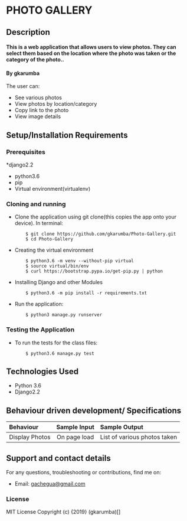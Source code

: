 # PHOTO GALLERY

## Description
#### This is a web application that allows users to view photos. They can select them based on the location where the photo was taken or the category of the photo..
#### By **gkarumba**
The user can:
* See various photos
* View photos by location/category
* Copy link to the photo
* View image details
## Setup/Installation Requirements
### Prerequisites
*django2.2
* python3.6
* pip
* Virtual environment(virtualenv)

### Cloning and running
* Clone the application using git clone(this copies the app onto your device). In terminal:

          $ git clone https://github.com/gkarumba/Photo-Gallery.git
          $ cd Photo-Gallery

* Creating the virtual environment

          $ python3.6 -m venv --without-pip virtual
          $ source virtual/bin/env
          $ curl https://bootstrap.pypa.io/get-pip.py | python

* Installing Django and other Modules

          $ python3.6 -m pip install -r requirements.txt

* Run the application:
        
          $ python3 manage.py runserver  
          
### Testing the Application
* To run the tests for the class files:

          $ python3.6 manage.py test

## Technologies Used
* Python 3.6
* Django2.2
## Behaviour driven development/ Specifications

| Behaviour |  Sample Input | Sample Output |
| :---------------- | :---------------: | :------------------ |
| Display Photos | On page load | List of various photos taken |


## Support and contact details
For any questions, troubleshooting or contributions,  find me on:
* Email: gachegua@gmail.com
### License
MIT License
Copyright (c) {2019} (gkarumba)[]
